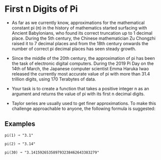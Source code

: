 # First n Digits of Pi
- As far as we currently know, approximations for the mathematical constant pi (π) in the history of mathematics started surfacing with Ancient Babylonians, who found its correct truncation up to 1 decimal place. During the 5th century, the Chinese mathematician Zu Chongzhi raised it to 7 decimal places and from the 18th century onwards the number of correct pi decimal places has seen steady growth.

- Since the middle of the 20th century, the approximation of pi has been the task of electronic digital computers. During the 2019 Pi Day on the 14th of March, the Japanese computer scientist Emma Haruka Iwao released the currently most accurate value of pi with more than 31.4 trillion digits, using 170 Terabytes of data.

- Your task is to create a function that takes a positive integer n as an argument and returns the value of pi with its first n decimal digits.

- Taylor series are usually used to get finer approximations. To make this challenge approachable to anyone, the following formula is suggested:


## Examples
```
pi(1) ➞ "3.1"

pi(2) ➞ "3.14"

pi(30) ➞ "3.141592653589793238462643383279"

```
